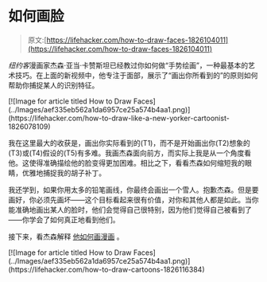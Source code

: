# 如何画脸

> 原文:[https://lifehacker.com/how-to-draw-faces-1826104011](https://lifehacker.com/how-to-draw-faces-1826104011)

*纽约客*漫画家杰森·亚当·卡赞斯坦已经教过你如何做“手势绘画”，一种最基本的艺术技巧。在上面的新视频中，他专注于面部，展示了“画出你所看到的”的原则如何帮助你捕捉某人的识别特征。

<aside data-commerce-source="inset" class="sc-16a0mhj-2 gAjHzr">[![Image for article titled How to Draw Faces](../Images/aef335eb562a1da6957ce25a574b4aa1.png)](https://lifehacker.com/how-to-draw-like-a-new-yorker-cartoonist-1826078109)</aside>

我在这里最大的收获是，画出你实际看到的(T1)，而不是开始画出你(T2)想象的(T3)或(T4)假设的(T5)有多难。我画杰森面向前方，而实际上我是从一个角度看他。这使得准确描绘他的脸变得更加困难。相比之下，看看杰森如何缩短我的眼睛，优雅地捕捉我的胡子补丁。

我还学到，如果你用太多的铅笔画线，你最终会画出一个雪人。抱歉杰森。但是要画好，你必须先画坏——这个目标看起来很有价值，对你和其他人都是如此。当你能准确地画出某人的脸时，他们会觉得自己很特别，因为他们觉得自己被看到了——你学会了如何真正地看到他们。

接下来，看杰森解释 [他如何画漫画](https://lifehacker.com/how-to-draw-cartoons-1826116384) 。

<aside data-commerce-source="inset" class="sc-16a0mhj-2 gAjHzr">[![Image for article titled How to Draw Faces](../Images/aef335eb562a1da6957ce25a574b4aa1.png)](https://lifehacker.com/how-to-draw-cartoons-1826116384)</aside>